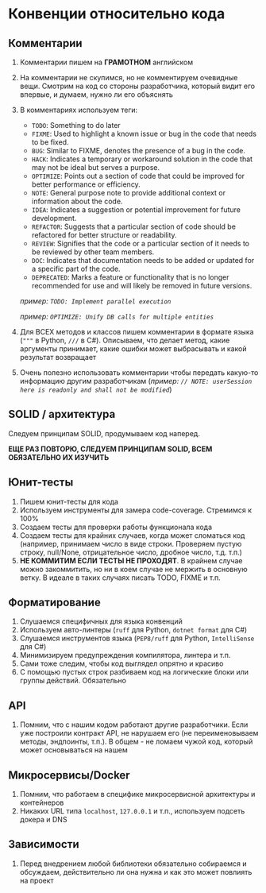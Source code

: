 # Конвенции относительно кода
## Комментарии
1. Комментарии пишем на **ГРАМОТНОМ** английском
2. На комментарии не скупимся, но не комментируем очевидные вещи. Смотрим на код со стороны разработчика, который видит его впервые, и думаем, нужно ли его объяснять
3. В комментариях используем теги:
    - `TODO`: Something to do later
    - `FIXME`: Used to highlight a known issue or bug in the code that needs to be fixed.
    - `BUG`: Similar to FIXME, denotes the presence of a bug in the code.
    - `HACK`: Indicates a temporary or workaround solution in the code that may not be ideal but serves a purpose.
    - `OPTIMIZE`: Points out a section of code that could be improved for better performance or efficiency.
    - `NOTE`: General purpose note to provide additional context or information about the code.
    - `IDEA`: Indicates a suggestion or potential improvement for future development.
    - `REFACTOR`: Suggests that a particular section of code should be refactored for better structure or readability.
    - `REVIEW`: Signifies that the code or a particular section of it needs to be reviewed by other team members.
    - `DOC`: Indicates that documentation needs to be added or updated for a specific part of the code.
    - `DEPRECATED`: Marks a feature or functionality that is no longer recommended for use and will likely be removed in future versions.

    *пример: `TODO: Implement parallel execution`*

    *пример: `OPTIMIZE: Unify DB calls for multiple entities`*
4. Для ВСЕХ методов и классов пишем комментарии в формате языка (`"""` в Python, `///` в C#). Описываем, что делает метод, какие аргументы принимает, какие ошибки может выбрасывать и какой результат возвращает
5. Очень полезно использовать комментарии чтобы передать какую-то информацию другим разработчикам (*пример: `// NOTE: userSession here is readonly and shall not be modified`*)

## SOLID / архитектура
Следуем принципам SOLID, продумываем код наперед.

**ЕЩЕ РАЗ ПОВТОРЮ, СЛЕДУЕМ ПРИНЦИПАМ SOLID, ВСЕМ ОБЯЗАТЕЛЬНО ИХ ИЗУЧИТЬ**

## Юнит-тесты
1. Пишем юнит-тесты для кода
2. Используем инструменты для замера code-coverage. Стремимся к 100%
3. Создаем тесты для проверки работы функционала кода
4. Создаем тесты для крайних случаев, когда может сломаться код (например, принимаем число в виде строки. Проверяем пустую строку, null/None, отрицательное число, дробное число, т.д. т.п.)
5. **НЕ КОММИТИМ ЕСЛИ ТЕСТЫ НЕ ПРОХОДЯТ**. В крайнем случае можно закоммитить, но ни в коем случае не мержить в основную ветку. В идеале в таких случаях писать TODO, FIXME и т.п.

## Форматирование
1. Слушаемся специфичных для языка конвенций
2. Используем авто-линтеры (`ruff` для Python, `dotnet format` для C#)
3. Слушаемся инструментов языка (`PEP8/ruff` для Python, `IntelliSense` для C#)
4. Минимизируем предупреждения компилятора, линтера и т.п.
5. Сами тоже следим, чтобы код выглядел опрятно и красиво
6. С помощью пустых строк разбиваем код на логические блоки или группы действий. Обязательно

## API
1. Помним, что с нашим кодом работают другие разработчики. Если уже построили контракт API, не нарушаем его (не переименовываем методы, эндпоинты, т.п.). В общем - не ломаем чужой код, который может основываться на нашем

## Микросервисы/Docker
1. Помним, что работаем в специфике микросервисной архитектуры и контейнеров
2. Никаких URL типа `localhost`, `127.0.0.1` и т.п., используем подсеть докера и DNS

## Зависимости
1. Перед внедрением любой библиотеки обязательно собираемся и обсуждаем, действительно ли она нужна и как это может повлиять на проект
